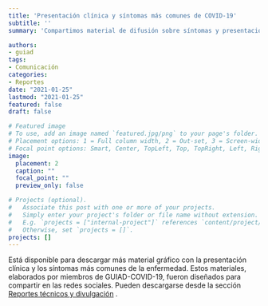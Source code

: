 ```yaml
---
title: 'Presentación clínica y síntomas más comunes de COVID-19'
subtitle: ''
summary: 'Compartimos material de difusión sobre síntomas y presentación clínica del COVID-19, en formato adecuado para publicar y compartir en redes sociales via celular.'

authors:
- guiad
tags:
- Comunicación
categories:
- Reportes
date: "2021-01-25"
lastmod: "2021-01-25"
featured: false
draft: false

# Featured image
# To use, add an image named `featured.jpg/png` to your page's folder.
# Placement options: 1 = Full column width, 2 = Out-set, 3 = Screen-width
# Focal point options: Smart, Center, TopLeft, Top, TopRight, Left, Right, BottomLeft, Bottom, BottomRight
image:
  placement: 2
  caption: ""
  focal_point: ""
  preview_only: false

# Projects (optional).
#   Associate this post with one or more of your projects.
#   Simply enter your project's folder or file name without extension.
#   E.g. `projects = ["internal-project"]` references `content/project/deep-learning/index.md`.
#   Otherwise, set `projects = []`.
projects: []
---
```

Está disponible para descargar más material gráfico con la presentación clínica y los síntomas más comunes de la enfermedad. Estos materiales, elaborados por miembros de GUIAD-COVID-19, fueron diseñados para compartir en las redes sociales. Pueden descargarse desde la sección [Reportes técnicos y divulgación](/#publications) .

